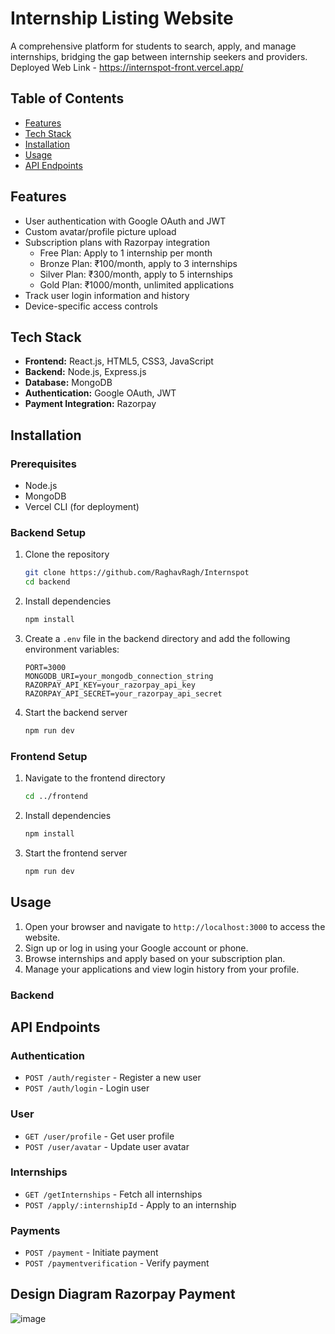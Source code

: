 # Internship Listing Website

A comprehensive platform for students to search, apply, and manage internships, bridging the gap between internship seekers and providers.
Deployed Web Link - https://internspot-front.vercel.app/

## Table of Contents
- [Features](#features)
- [Tech Stack](#tech-stack)
- [Installation](#installation)
- [Usage](#usage)
- [API Endpoints](#api-endpoints)

## Features
- User authentication with Google OAuth and JWT
- Custom avatar/profile picture upload
- Subscription plans with Razorpay integration
  - Free Plan: Apply to 1 internship per month
  - Bronze Plan: ₹100/month, apply to 3 internships
  - Silver Plan: ₹300/month, apply to 5 internships
  - Gold Plan: ₹1000/month, unlimited applications
- Track user login information and history
- Device-specific access controls

## Tech Stack
- **Frontend:** React.js, HTML5, CSS3, JavaScript
- **Backend:** Node.js, Express.js
- **Database:** MongoDB
- **Authentication:** Google OAuth, JWT
- **Payment Integration:** Razorpay

## Installation

### Prerequisites
- Node.js
- MongoDB
- Vercel CLI (for deployment)

### Backend Setup
1. Clone the repository
    ```bash
    git clone https://github.com/RaghavRagh/Internspot
    cd backend
    ```

2. Install dependencies
    ```bash
    npm install
    ```

3. Create a `.env` file in the backend directory and add the following environment variables:
    ```
    PORT=3000
    MONGODB_URI=your_mongodb_connection_string
    RAZORPAY_API_KEY=your_razorpay_api_key
    RAZORPAY_API_SECRET=your_razorpay_api_secret
    ```

4. Start the backend server
    ```bash
    npm run dev
    ```

### Frontend Setup
1. Navigate to the frontend directory
    ```bash
    cd ../frontend
    ```

2. Install dependencies
    ```bash
    npm install
    ```

3. Start the frontend server
    ```bash
    npm run dev
    ```

## Usage
1. Open your browser and navigate to `http://localhost:3000` to access the website.
2. Sign up or log in using your Google account or phone.
3. Browse internships and apply based on your subscription plan.
4. Manage your applications and view login history from your profile.

### Backend


## API Endpoints

### Authentication
- `POST /auth/register` - Register a new user
- `POST /auth/login` - Login user

### User
- `GET /user/profile` - Get user profile
- `POST /user/avatar` - Update user avatar

### Internships
- `GET /getInternships` - Fetch all internships
- `POST /apply/:internshipId` - Apply to an internship

### Payments
- `POST /payment` - Initiate payment
- `POST /paymentverification` - Verify payment

## Design Diagram Razorpay Payment
![image](https://github.com/user-attachments/assets/afb13bfb-a58c-4da2-81b1-dee1ecf3c940)
